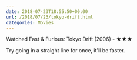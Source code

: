 ```yaml
---
date: 2018-07-23T18:55:50+00:00
url: /2018/07/23/tokyo-drift.html
categories: Movies
---
```

Watched Fast & Furious: Tokyo Drift (2006) - ★★★

Try going in a straight line for once,  it'll be faster.


